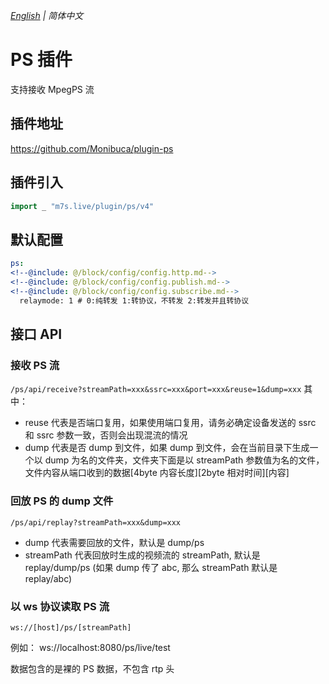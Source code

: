 _[English](https://github.com/Monibuca/plugin-ps/blob/v4/README.en.md) | 简体中文_

# PS 插件

支持接收 MpegPS 流

## 插件地址

https://github.com/Monibuca/plugin-ps

## 插件引入

```go
import _ "m7s.live/plugin/ps/v4"
```

## 默认配置

```yaml
ps:
<!--@include: @/block/config/config.http.md-->
<!--@include: @/block/config/config.publish.md-->
<!--@include: @/block/config/config.subscribe.md-->
  relaymode: 1 # 0:纯转发 1:转协议，不转发 2:转发并且转协议
```

## 接口 API

### 接收 PS 流

`/ps/api/receive?streamPath=xxx&ssrc=xxx&port=xxx&reuse=1&dump=xxx`
其中：

- reuse 代表是否端口复用，如果使用端口复用，请务必确定设备发送的 ssrc 和 ssrc 参数一致，否则会出现混流的情况
- dump 代表是否 dump 到文件，如果 dump 到文件，会在当前目录下生成一个以 dump 为名的文件夹，文件夹下面是以 streamPath 参数值为名的文件，文件内容从端口收到的数据[4byte 内容长度][2byte 相对时间][内容]

### 回放 PS 的 dump 文件

`/ps/api/replay?streamPath=xxx&dump=xxx`

- dump 代表需要回放的文件，默认是 dump/ps
- streamPath 代表回放时生成的视频流的 streamPath, 默认是 replay/dump/ps (如果 dump 传了 abc, 那么 streamPath 默认是 replay/abc)

### 以 ws 协议读取 PS 流

`ws://[host]/ps/[streamPath]`

例如： ws://localhost:8080/ps/live/test

数据包含的是裸的 PS 数据，不包含 rtp 头
